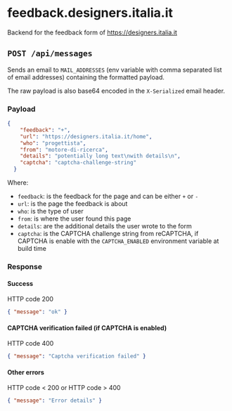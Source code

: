 # feedback.designers.italia.it

Backend for the feedback form of https://designers.italia.it

## `POST /api/messages`

Sends an email to `MAIL_ADDRESSES` (env variable with comma separated list of email addresses) containing
the formatted payload.

The raw payload is also base64 encoded in the `X-Serialized` email header.

### Payload

```json
{
    "feedback": "+",
    "url": "https://designers.italia.it/home",
    "who": "progettista",
    "from": "motore-di-ricerca",
    "details": "potentially long text\nwith details\n",
    "captcha": "captcha-challenge-string"
  }
```

Where:
* `feedback`: is the feedback for the page and can be either `+` or `-`
* `url`: is the page the feedback is about
* `who`: is the type of user
* `from`: is where the user found this page
* `details`: are the additional details the user wrote to the form
* `captcha`: is the CAPTCHA challenge string from reCAPTCHA, if CAPTCHA is enable with the `CAPTCHA_ENABLED` environment variable at build time

### Response

#### Success

HTTP code 200

```json
{ "message": "ok" }
```

#### CAPTCHA verification failed (if CAPTCHA is enabled)

HTTP code 400

```json
{ "message": "Captcha verification failed" }
```

#### Other errors

HTTP code < 200 or HTTP code > 400

```json
{ "message": "Error details" }
```
